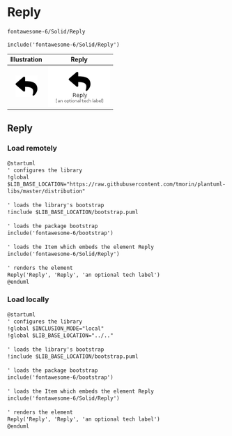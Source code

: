 # Reply


```text
fontawesome-6/Solid/Reply
```

```text
include('fontawesome-6/Solid/Reply')
```



| Illustration | Reply |
| :---: | :---: |
| ![illustration for Illustration](../../fontawesome-6/Solid/Reply.png) | ![illustration for Reply](../../fontawesome-6/Solid/Reply.Local.png) |




## Reply

### Load remotely
```plantuml
@startuml
' configures the library
!global $LIB_BASE_LOCATION="https://raw.githubusercontent.com/tmorin/plantuml-libs/master/distribution"

' loads the library's bootstrap
!include $LIB_BASE_LOCATION/bootstrap.puml

' loads the package bootstrap
include('fontawesome-6/bootstrap')

' loads the Item which embeds the element Reply
include('fontawesome-6/Solid/Reply')

' renders the element
Reply('Reply', 'Reply', 'an optional tech label')
@enduml
```

### Load locally
```plantuml
@startuml
' configures the library
!global $INCLUSION_MODE="local"
!global $LIB_BASE_LOCATION="../.."

' loads the library's bootstrap
!include $LIB_BASE_LOCATION/bootstrap.puml

' loads the package bootstrap
include('fontawesome-6/bootstrap')

' loads the Item which embeds the element Reply
include('fontawesome-6/Solid/Reply')

' renders the element
Reply('Reply', 'Reply', 'an optional tech label')
@enduml
```

